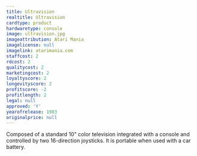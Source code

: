 ```yaml
---
title: Ultravision
realtitle: Ultravision
cardtype: product
hardwaretype: console
image: ultravision.jpg
imageattribution: Atari Mania
imagelicense: null
imagelink: atarimania.com
staffcost: 2
rdcost: 2
qualitycost: 2
marketingcost: 2
loyaltyscore: 2
longevityscore: 2
profitscore: -2
profitlength: 2
legal: null
approved: 'Y'
yearofrelease: 1983
originalprice: null
---
```


Composed of a standard 10" color television integrated with a console and controlled by two 16-direction joysticks. It is portable when used with a car battery.
